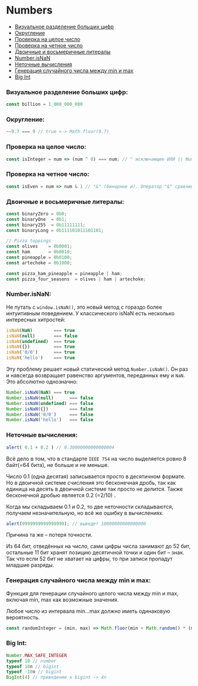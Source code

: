 # Numbers #

+ [Визуальное разделение больших цифр](#DEL)
+ [Округление](#FLOOR)
+ [Проверка на целое число](#CEIL)
+ [Проверка на четное число](#EVEN)
+ [Двоичные и восьмеричные литералы](#LITERAL)
+ [Number.isNaN](#NAN)
+ [Неточные вычисления](#IEEE_754)
+ [Генерация случайного числа между min и max](#RANDOM)
+ [Big Int](#BIG_INT)

### <a name="DEL"></a> Визуальное разделение больших цифр:

```js
const billion = 1_000_000_000 
```

### <a name="DEL"></a> Округление:

```js
~~9.7 === 9 // true <-> Math.floor(9.7)
```

### <a name="CEIL"></a> Проверка на целое число:

```js
const isInteger = num => (num ^ 0) === num; // ^ исключающее ИЛИ || Number.isInteger(num)
```

### <a name="EVEN"></a> Проверка на четное число:

```js
const isEven = num => num & 1 // "&" (бинарное и). Оператор "&" сравнивает операнды как бинарные значения.
```

### <a name="LITERAL"></a> Двоичные и восьмеричные литералы:

```js
const binaryZero = 0b0;
const binaryOne  = 0b1;
const binary255  = 0b11111111;
const binaryLong = 0b111101011101101;

// Pizza toppings
const olives    = 0b0001;
const ham       = 0b0010;
const pineapple = 0b0100;
const artechoke = 0b1000;

const pizza_ham_pineapple = pineapple | ham;
const pizza_four_seasons  = olives | ham | artechoke;
```

### <a name="NAN"></a> Number.isNaN:

Не путать с `window.isNaN()`, это новый метод с гораздо более интуитивным поведением. У классического isNaN есть
несколько интересных хитростей:

```js
isNaN(NaN)        === true
isNaN(null)       === false
isNaN(undefined)  === true
isNaN({})         === true
isNaN('0/0')      === true
isNaN('hello')    === true
````

Эту проблему решает новый статический метод `Number.isNaN()`. Он раз и навсегда возвращает равенство аргументов,
переданных ему и `NaN`. Это абсолютно однозначно:

```js
Number.isNaN(NaN) === true
Number.isNaN(null)      === false
Number.isNaN(undefined) === false
Number.isNaN({})        === false
Number.isNaN('0/0')     === false
Number.isNaN('hello')   === false
```

### <a name="IEEE_754"></a> Неточные вычисления:

```js
alert( 0.1 + 0.2 ) // 0.30000000000000004
```

Всё дело в том, что в стандарте `IEEE 754` на число выделяется ровно 8 байт(=64 бита), не больше и не меньше.

Число 0.1 (одна десятая) записывается просто в десятичном формате. Но в двоичной системе счисления это бесконечная
дробь, так как единица на десять в двоичной системе так просто не делится. Также бесконечной дробью является 0.2 (=2/10)
.

Когда мы складываем 0.1 и 0.2, то две неточности складываются, получаем незначительную, но всё же ошибку в вычислениях.

```js
alert(9999999999999999); // выведет 10000000000000000
```

Причина та же – потеря точности.

Из 64 бит, отведённых на число, сами цифры числа занимают до 52 бит, остальные 11 бит хранят позицию десятичной точки и
один бит – знак. Так что если 52 бит не хватает на цифры, то при записи пропадут младшие разряды.

### <a name="RANDOM"></a> Генерация случайного числа между min и max:

Функция для генерации случайного целого числа между min и max, включая min, max как возможные значения.

Любое число из интервала min...max должно иметь одинаковую вероятность.

```js
const randomInteger = (min, max) => Math.floor(min + Math.random() * (max + 1 - min))
```

### <a name="BIG_INT"></a> Big Int:

```js
Number.MAX_SAFE_INTEGER
typeof 10 // number
typeof 10n // bigint
typeof -10n // bigint
BigInt(4) // приведение к bigint -> 4n
```
